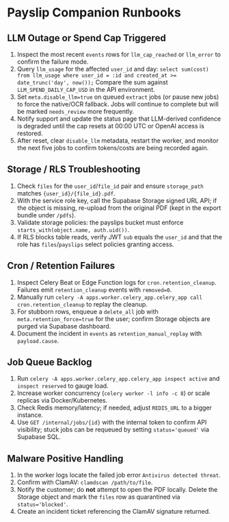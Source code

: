 # Payslip Companion Runbooks

## LLM Outage or Spend Cap Triggered
1. Inspect the most recent `events` rows for `llm_cap_reached` or `llm_error` to confirm the failure mode.
2. Query `llm_usage` for the affected `user_id` and day: `select sum(cost) from llm_usage where user_id = :id and created_at >= date_trunc('day', now());` Compare the sum against `LLM_SPEND_DAILY_CAP_USD` in the API environment.
3. Set `meta.disable_llm=true` on queued `extract` jobs (or pause new jobs) to force the native/OCR fallback. Jobs will continue to complete but will be marked `needs_review` more frequently.
4. Notify support and update the status page that LLM-derived confidence is degraded until the cap resets at 00:00 UTC or OpenAI access is restored.
5. After reset, clear `disable_llm` metadata, restart the worker, and monitor the next five jobs to confirm tokens/costs are being recorded again.

## Storage / RLS Troubleshooting
1. Check `files` for the `user_id`/`file_id` pair and ensure `storage_path` matches `{user_id}/{file_id}.pdf`.
2. With the service role key, call the Supabase Storage signed URL API; if the object is missing, re-upload from the original PDF (kept in the export bundle under `/pdfs`).
3. Validate storage policies: the payslips bucket must enforce `starts_with(object.name, auth.uid())`.
4. If RLS blocks table reads, verify JWT `sub` equals the `user_id` and that the role has `files`/`payslips` select policies granting access.

## Cron / Retention Failures
1. Inspect Celery Beat or Edge Function logs for `cron.retention_cleanup`. Failures emit `retention_cleanup` events with `removed=0`.
2. Manually run `celery -A apps.worker.celery_app.celery_app call cron.retention_cleanup` to replay the cleanup.
3. For stubborn rows, enqueue a `delete_all` job with `meta.retention_force=true` for the user; confirm Storage objects are purged via Supabase dashboard.
4. Document the incident in `events` as `retention_manual_replay` with `payload.cause`.

## Job Queue Backlog
1. Run `celery -A apps.worker.celery_app.celery_app inspect active` and `inspect reserved` to gauge load.
2. Increase worker concurrency (`celery worker -l info -c 8`) or scale replicas via Docker/Kubernetes.
3. Check Redis memory/latency; if needed, adjust `REDIS_URL` to a bigger instance.
4. Use `GET /internal/jobs/{id}` with the internal token to confirm API visibility; stuck jobs can be requeued by setting `status='queued'` via Supabase SQL.

## Malware Positive Handling
1. In the worker logs locate the failed job error `Antivirus detected threat`.
2. Confirm with ClamAV: `clamdscan /path/to/file`.
3. Notify the customer; do **not** attempt to open the PDF locally. Delete the Storage object and mark the `files` row as quarantined via `status='blocked'`.
4. Create an incident ticket referencing the ClamAV signature returned.
